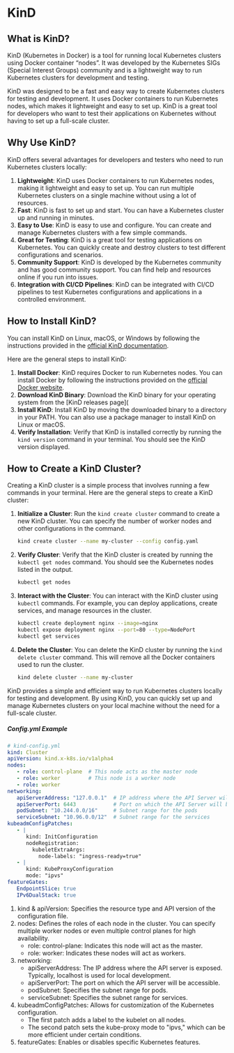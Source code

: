 # KinD



## What is KinD?

KinD (Kubernetes in Docker) is a tool for running local Kubernetes clusters using Docker container “nodes”. It was developed by the Kubernetes SIGs (Special Interest Groups) community and is a lightweight way to run Kubernetes clusters for development and testing.

KinD was designed to be a fast and easy way to create Kubernetes clusters for testing and development. It uses Docker containers to run Kubernetes nodes, which makes it lightweight and easy to set up. KinD is a great tool for developers who want to test their applications on Kubernetes without having to set up a full-scale cluster.

## Why Use KinD?

KinD offers several advantages for developers and testers who need to run Kubernetes clusters locally:

1. **Lightweight**: KinD uses Docker containers to run Kubernetes nodes, making it lightweight and easy to set up. You can run multiple Kubernetes clusters on a single machine without using a lot of resources.
2. **Fast**: KinD is fast to set up and start. You can have a Kubernetes cluster up and running in minutes.
3. **Easy to Use**: KinD is easy to use and configure. You can create and manage Kubernetes clusters with a few simple commands.
4. **Great for Testing**: KinD is a great tool for testing applications on Kubernetes. You can quickly create and destroy clusters to test different configurations and scenarios.
5. **Community Support**: KinD is developed by the Kubernetes community and has good community support. You can find help and resources online if you run into issues.
6. **Integration with CI/CD Pipelines**: KinD can be integrated with CI/CD pipelines to test Kubernetes configurations and applications in a controlled environment.

## How to Install KinD?

You can install KinD on Linux, macOS, or Windows by following the instructions provided in the [official KinD documentation](https://kind.sigs.k8s.io/docs/user/quick-start/).

Here are the general steps to install KinD:

1. **Install Docker**: KinD requires Docker to run Kubernetes nodes. You can install Docker by following the instructions provided on the [official Docker website](https://docs.docker.com/get-docker/).
2. **Download KinD Binary**: Download the KinD binary for your operating system from the [KinD releases page](
3. **Install KinD**: Install KinD by moving the downloaded binary to a directory in your PATH. You can also use a package manager to install KinD on Linux or macOS.
4. **Verify Installation**: Verify that KinD is installed correctly by running the `kind version` command in your terminal. You should see the KinD version displayed.

## How to Create a KinD Cluster?

Creating a KinD cluster is a simple process that involves running a few commands in your terminal. Here are the general steps to create a KinD cluster:

1. **Initialize a Cluster**: Run the `kind create cluster` command to create a new KinD cluster. You can specify the number of worker nodes and other configurations in the command.
   
   ```bash
   kind create cluster --name my-cluster --config config.yaml
   ```
   
2. **Verify Cluster**: Verify that the KinD cluster is created by running the `kubectl get nodes` command. You should see the Kubernetes nodes listed in the output.

    ```bash
    kubectl get nodes
    ```
   
3. **Interact with the Cluster**: You can interact with the KinD cluster using `kubectl` commands. For example, you can deploy applications, create services, and manage resources in the cluster.

    ```bash
    kubectl create deployment nginx --image=nginx
    kubectl expose deployment nginx --port=80 --type=NodePort
    kubectl get services
    ```
   
4. **Delete the Cluster**: You can delete the KinD cluster by running the `kind delete cluster` command. This will remove all the Docker containers used to run the cluster.

    ```bash
    kind delete cluster --name my-cluster
    ```
   
KinD provides a simple and efficient way to run Kubernetes clusters locally for testing and development. By using KinD, you can quickly set up and manage Kubernetes clusters on your local machine without the need for a full-scale cluster.

##### Config.yml Example

```yaml
# kind-config.yml
kind: Cluster
apiVersion: kind.x-k8s.io/v1alpha4
nodes:
   - role: control-plane  # This node acts as the master node
   - role: worker         # This node is a worker node
   - role: worker
networking:
   apiServerAddress: "127.0.0.1"  # IP address where the API Server will be accessible
   apiServerPort: 6443            # Port on which the API Server will be accessible
   podSubnet: "10.244.0.0/16"     # Subnet range for the pods
   serviceSubnet: "10.96.0.0/12"  # Subnet range for the services
kubeadmConfigPatches:
   - |
      kind: InitConfiguration
      nodeRegistration:
        kubeletExtraArgs:
          node-labels: "ingress-ready=true"
   - |
      kind: KubeProxyConfiguration
      mode: "ipvs"
featureGates:
   EndpointSlice: true
   IPv6DualStack: true
```

1. kind & apiVersion: Specifies the resource type and API version of the configuration file.
2. nodes: Defines the roles of each node in the cluster. You can specify multiple worker nodes or even multiple control planes for high availability.
   * role: control-plane: Indicates this node will act as the master.
   * role: worker: Indicates these nodes will act as workers.
3. networking:
   * apiServerAddress: The IP address where the API server is exposed. Typically, localhost is used for local development.
   * apiServerPort: The port on which the API server will be accessible.
   * podSubnet: Specifies the subnet range for pods.
   * serviceSubnet: Specifies the subnet range for services.
4. kubeadmConfigPatches: Allows for customization of the Kubernetes configuration.
   * The first patch adds a label to the kubelet on all nodes.
   * The second patch sets the kube-proxy mode to "ipvs," which can be more efficient under certain conditions.
5. featureGates: Enables or disables specific Kubernetes features.
